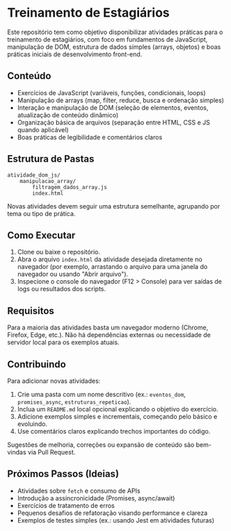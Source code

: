 # Treinamento de Estagiários

Este repositório tem como objetivo disponibilizar atividades práticas para o treinamento de estagiários, com foco em fundamentos de JavaScript, manipulação de DOM, estrutura de dados simples (arrays, objetos) e boas práticas iniciais de desenvolvimento front-end.

## Conteúdo

- Exercícios de JavaScript (variáveis, funções, condicionais, loops)
- Manipulação de arrays (map, filter, reduce, busca e ordenação simples)
- Interação e manipulação de DOM (seleção de elementos, eventos, atualização de conteúdo dinâmico)
- Organização básica de arquivos (separação entre HTML, CSS e JS quando aplicável)
- Boas práticas de legibilidade e comentários claros

## Estrutura de Pastas

```text
atividade_dom_js/
	manipulacao_array/
		filtragem_dados_array.js
		index.html
```

Novas atividades devem seguir uma estrutura semelhante, agrupando por tema ou tipo de prática.

## Como Executar

1. Clone ou baixe o repositório.
2. Abra o arquivo `index.html` da atividade desejada diretamente no navegador (por exemplo, arrastando o arquivo para uma janela do navegador ou usando "Abrir arquivo").
3. Inspecione o console do navegador (F12 > Console) para ver saídas de logs ou resultados dos scripts.

## Requisitos

Para a maioria das atividades basta um navegador moderno (Chrome, Firefox, Edge, etc.). Não há dependências externas ou necessidade de servidor local para os exemplos atuais.

## Contribuindo

Para adicionar novas atividades:

1. Crie uma pasta com um nome descritivo (ex.: `eventos_dom`, `promises_async`, `estruturas_repeticao`).
2. Inclua um `README.md` local opcional explicando o objetivo do exercício.
3. Adicione exemplos simples e incrementais, começando pelo básico e evoluindo.
4. Use comentários claros explicando trechos importantes do código.

Sugestões de melhoria, correções ou expansão de conteúdo são bem-vindas via Pull Request.

## Próximos Passos (Ideias)

- Atividades sobre `fetch` e consumo de APIs
- Introdução a assincronicidade (Promises, async/await)
- Exercícios de tratamento de erros
- Pequenos desafios de refatoração visando performance e clareza
- Exemplos de testes simples (ex.: usando Jest em atividades futuras)